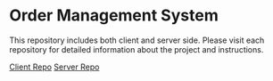 # Order Management System

This repository includes both client and server side. Please visit each repository for detailed information about the project and instructions.

[Client Repo](https://github.com/simoncriado/Order-Management-System/tree/main/client)
[Server Repo](https://github.com/simoncriado/Order-Management-System/tree/main/server)
